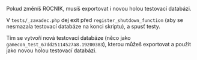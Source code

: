Pokud změníš ROCNIK, musíš exportovat i novou holou testovací databázi.

V `tests/_zavadec.php` dej exit před `register_shutdown_function` (aby se nesmazala testovací databáze na konci skriptu), a spusť testy.

Tím se vytvoří nová testovací databáze (něco jako `gamecon_test_67dd25114527a8.19200383`), kterou můžeš exportovat a použít jako novou holou testovací databázi.
